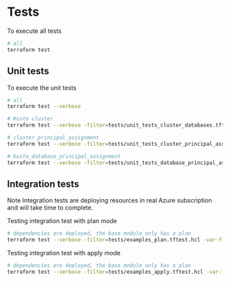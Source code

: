 # Tests

To execute all tests
```bash
# all
terraform test
```

## Unit tests

To execute the unit tests
```bash
# all
terraform test --verbose

# Kusto cluster
terraform test --verbose -filter=tests/unit_tests_cluster_databases.tftest.hcl

# cluster_principal_assignment
terraform test --verbose -filter=tests/unit_tests_cluster_principal_assignment.tftest.hcl

# kusto_database_principal_assignment
terraform test --verbose -filter=tests/unit_tests_database_principal_assignment.tftest.hcl
```

## Integration tests

Note Integration tests are deploying resources in real Azure subscription and will take time to complete. 

Testing integration test with plan mode
```bash
# dependencies are deployed, the base module only has a plan
terraform test --verbose -filter=tests/examples_plan.tftest.hcl -var-file examples/cluster_with_databases/terraform.tfvars
```

Testing integration test with apply mode
```bash
# dependencies are deployed, the base module only has a plan
terraform test --verbose -filter=tests/examples_apply.tftest.hcl -var-file examples/cluster_with_databases/terraform.tfvars
```